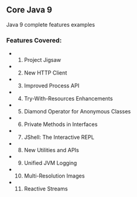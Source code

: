 ## Core Java 9

Java 9 complete features examples

### Features Covered: 
- 1. Project Jigsaw
- 2. New HTTP Client
- 3. Improved Process API
- 4. Try-With-Resources Enhancements
- 5. Diamond Operator for Anonymous Classes
- 6. Private Methods in Interfaces
- 7. JShell: The Interactive REPL
- 8. New Utilities and APIs
- 9. Unified JVM Logging
- 10. Multi-Resolution Images
- 11. Reactive Streams